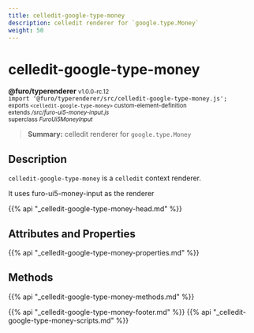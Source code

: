 ```yaml
---
title: celledit-google-type-money
description: celledit renderer for `google.type.Money`
weight: 50
---
```


# celledit-google-type-money
**@furo/typerenderer** <small>v1.0.0-rc.12</small>
<br>`import '@furo/typerenderer/src/celledit-google-type-money.js';`<small>
<br>exports `<celledit-google-type-money>` custom-element-definition
<br>extends */src/furo-ui5-money-input.js*
<br>superclass *FuroUi5MoneyInput*</small>

> **Summary:** celledit renderer for `google.type.Money`

## Description

`celledit-google-type-money` is a `celledit` context renderer.

It uses furo-ui5-money-input as the renderer

{{% api "_celledit-google-type-money-head.md" %}}

## Attributes and Properties
{{% api "_celledit-google-type-money-properties.md" %}}



## Methods
{{% api "_celledit-google-type-money-methods.md" %}}





{{% api "_celledit-google-type-money-footer.md" %}}
{{% api "_celledit-google-type-money-scripts.md" %}}
